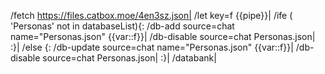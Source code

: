 /fetch https://files.catbox.moe/4en3sz.json|
/let key=f {{pipe}}|
/ife ( 'Personas' not in databaseList){:
	/db-add source=chat name="Personas.json" {{var::f}}|
	/db-disable source=chat Personas.json|
:}|
/else {:
	/db-update source=chat name="Personas.json" {{var::f}}|
	/db-disable source=chat Personas.json|
:}|
/databank|